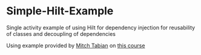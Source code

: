 # Simple-Hilt-Example
Single activity example of using Hilt for dependency injection for reusability of classes and decoupling of dependencies

Using example provided by [Mitch Tabian](https://github.com/mitchtabian) on [this course](https://codingwithmitch.com/courses/hilt-dependency-injection/fragment-constructor-injection-hilt/)
